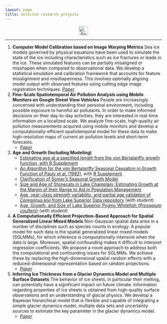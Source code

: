 ```yaml
---
layout: page
title: Selected research projects
---
```


<div align="center">
<a href="https://scholar.google.com/citations?user=uWmNwTAAAAAJ&hl=en" target="_blank"><img src="img/GoogleScholar.jpg" alt="Google Scholar" height="30"></a>
</div>

----

1. **Computer Model Calibration based on Image Warping Metrics**
    Sea ice models governed by physical equations have been used to simulate the 
state of the ice including characteristics such as ice fractures or leads in the ice. 
These simulated features can be partially misaligned or misshapen when compared to 
observational data. We develop a statistical emulation and calibration framework that 
accounts for feature misalignment and misshapenness. This involves optimally aligning 
model output with observed features using cutting edge image registration techniques.
[*Paper*](https://arxiv.org/abs/1810.06608)
1. **Fine-Scale Spatiotemporal Air Pollution Analysis using Mobile Monitors on Google Street View Vehicles**
    People are increasingly concerned with understanding their personal environment, including possible exposure to harmful air pollutants. In order to make informed decisions on their day-to-day activities, they are interested in real-time information on a localized scale. We analyze fine-scale, high-quality air pollution measurements acquired using mobile monitors and develop a computationally-efficient spatiotemporal model for these data to make high-resolution maps of current air pollution levels and short-term forecasts.
    * [*Paper*](https://arxiv.org/abs/1810.03576)
1. **Age and Growth (Including Modeling)**
    * [Estimating age at a specified length from the von Bertalanffy growth function, with R Supplement](resources/pubs/OgleIsermann_2017.pdf)
    * [An Algorithm for the von Bertalanffy Seasonal Cessation in Growth Function of Pauly et al. (1992)](resources/pubs/Ogle_2017_PaulyetalModel.pdf), with [R Supplement](resources/pubs/SeasonalGrowth_Analysis.R) 
    * [Clarification of Somer’s Seasonal Growth Model](resources/pubs/Garcia-Berthou_etal_RFBF12.pdf)
    * [Size and Age of Stonecats in Lake Champlain; Estimating Growth at the Margin of their Range to Aid in Population Management](resources/pubs/Puchala_et_al_2018.pdf)
    * [Age, year-class strength variability, and partial age validation of *Coregonus kiyi* from Lake Superior](resources/pubs/Lepak_et_al_2017.pdf) [Data repository](https://www.sciencebase.gov/catalog/item/59a423afe4b077f005673262) (*with student*)
    * [Age, Growth, and Size of Lake Superior Pygmy Whitefish (*Prosopium coulterii*)](resources/pubs/Stewart_et_al_2016.pdf) (*with student*)
1. **A Computationally Efficient Projection-Based Approach for Spatial Generalized Linear Mixed Models**
   Non-Gaussian spatial data arise in a number of disciplines such as species counts in ecology. A popular model for such data is the spatial generalized linear mixed models (SGLMMs), for which inference is computationally intensive when the data is large. Moreover, spatial confounding makes it difficult to interpret regression coefficients. We propose a novel approach to address both the computational and confounding issues for SGLMMs. We achieve these by replacing the high-dimensional spatial random effects with a reduced-dimensional representation based on random projections.
    * [*Paper*](https://arxiv.org/abs/1609.02501)
1. **Inferring Ice Thickness from a Glacier Dynamics Model and Multiple Surface Datasets**
   The behavior of ice sheets, in particular their melting, can potentially have a significant impact on future climate.  Information regarding properties of ice sheets is obtained from high-quality surface observations and an understanding of glacial physics. We develop a Bayesian hierarchical model that is flexible and capable of integrating a simple glacier dynamics model, multiple data sets and uncertainty sources to estimate the key parameter in the glacier dynamics model.
    * [*Paper*](https://arxiv.org/abs/1612.01454)
